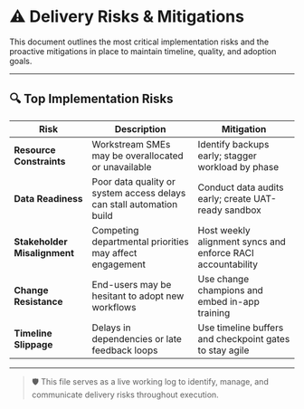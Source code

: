 # ⚠️ Delivery Risks & Mitigations

This document outlines the most critical implementation risks and the proactive mitigations in place to maintain timeline, quality, and adoption goals.

---

## 🔍 Top Implementation Risks

| Risk | Description | Mitigation |
|------|-------------|------------|
| **Resource Constraints** | Workstream SMEs may be overallocated or unavailable | Identify backups early; stagger workload by phase |
| **Data Readiness** | Poor data quality or system access delays can stall automation build | Conduct data audits early; create UAT-ready sandbox |
| **Stakeholder Misalignment** | Competing departmental priorities may affect engagement | Host weekly alignment syncs and enforce RACI accountability |
| **Change Resistance** | End-users may be hesitant to adopt new workflows | Use change champions and embed in-app training |
| **Timeline Slippage** | Delays in dependencies or late feedback loops | Use timeline buffers and checkpoint gates to stay agile |

---

> 🛡️ This file serves as a live working log to identify, manage, and communicate delivery risks throughout execution.

